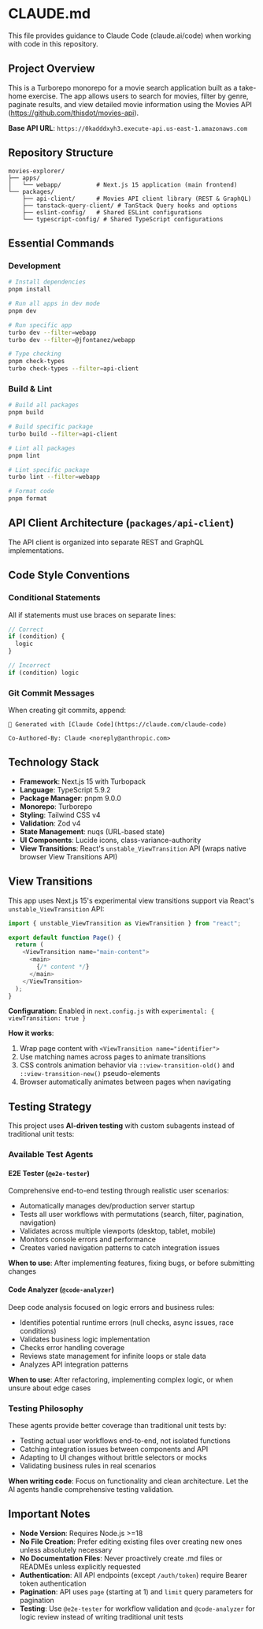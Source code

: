 # CLAUDE.md

This file provides guidance to Claude Code (claude.ai/code) when working with code in this repository.

## Project Overview

This is a Turborepo monorepo for a movie search application built as a take-home exercise. The app allows users to search for movies, filter by genre, paginate results, and view detailed movie information using the Movies API (https://github.com/thisdot/movies-api).

**Base API URL**: `https://0kadddxyh3.execute-api.us-east-1.amazonaws.com`

## Repository Structure

```
movies-explorer/
├── apps/
│   └── webapp/          # Next.js 15 application (main frontend)
└── packages/
    ├── api-client/      # Movies API client library (REST & GraphQL)
    ├── tanstack-query-client/ # TanStack Query hooks and options
    ├── eslint-config/   # Shared ESLint configurations
    └── typescript-config/ # Shared TypeScript configurations
```

## Essential Commands

### Development
```bash
# Install dependencies
pnpm install

# Run all apps in dev mode
pnpm dev

# Run specific app
turbo dev --filter=webapp
turbo dev --filter=@jfontanez/webapp

# Type checking
pnpm check-types
turbo check-types --filter=api-client
```

### Build & Lint
```bash
# Build all packages
pnpm build

# Build specific package
turbo build --filter=api-client

# Lint all packages
pnpm lint

# Lint specific package
turbo lint --filter=webapp

# Format code
pnpm format
```

## API Client Architecture (`packages/api-client`)

The API client is organized into separate REST and GraphQL implementations.

## Code Style Conventions

### Conditional Statements
All if statements must use braces on separate lines:
```typescript
// Correct
if (condition) {
  logic
}

// Incorrect
if (condition) logic
```

### Git Commit Messages
When creating git commits, append:
```
🤖 Generated with [Claude Code](https://claude.com/claude-code)

Co-Authored-By: Claude <noreply@anthropic.com>
```

## Technology Stack

- **Framework**: Next.js 15 with Turbopack
- **Language**: TypeScript 5.9.2
- **Package Manager**: pnpm 9.0.0
- **Monorepo**: Turborepo
- **Styling**: Tailwind CSS v4
- **Validation**: Zod v4
- **State Management**: nuqs (URL-based state)
- **UI Components**: Lucide icons, class-variance-authority
- **View Transitions**: React's `unstable_ViewTransition` API (wraps native browser View Transitions API)

## View Transitions

This app uses Next.js 15's experimental view transitions support via React's `unstable_ViewTransition` API:

```typescript
import { unstable_ViewTransition as ViewTransition } from "react";

export default function Page() {
  return (
    <ViewTransition name="main-content">
      <main>
        {/* content */}
      </main>
    </ViewTransition>
  );
}
```

**Configuration**: Enabled in `next.config.js` with `experimental: { viewTransition: true }`

**How it works**:
1. Wrap page content with `<ViewTransition name="identifier">`
2. Use matching names across pages to animate transitions
3. CSS controls animation behavior via `::view-transition-old()` and `::view-transition-new()` pseudo-elements
4. Browser automatically animates between pages when navigating

## Testing Strategy

This project uses **AI-driven testing** with custom subagents instead of traditional unit tests:

### Available Test Agents

#### E2E Tester (`@e2e-tester`)
Comprehensive end-to-end testing through realistic user scenarios:
- Automatically manages dev/production server startup
- Tests all user workflows with permutations (search, filter, pagination, navigation)
- Validates across multiple viewports (desktop, tablet, mobile)
- Monitors console errors and performance
- Creates varied navigation patterns to catch integration issues

**When to use**: After implementing features, fixing bugs, or before submitting changes

#### Code Analyzer (`@code-analyzer`)
Deep code analysis focused on logic errors and business rules:
- Identifies potential runtime errors (null checks, async issues, race conditions)
- Validates business logic implementation
- Checks error handling coverage
- Reviews state management for infinite loops or stale data
- Analyzes API integration patterns

**When to use**: After refactoring, implementing complex logic, or when unsure about edge cases

### Testing Philosophy

These agents provide better coverage than traditional unit tests by:
- Testing actual user workflows end-to-end, not isolated functions
- Catching integration issues between components and API
- Adapting to UI changes without brittle selectors or mocks
- Validating business rules in real scenarios

**When writing code**: Focus on functionality and clean architecture. Let the AI agents handle comprehensive testing validation.

## Important Notes

- **Node Version**: Requires Node.js >=18
- **No File Creation**: Prefer editing existing files over creating new ones unless absolutely necessary
- **No Documentation Files**: Never proactively create .md files or READMEs unless explicitly requested
- **Authentication**: All API endpoints (except `/auth/token`) require Bearer token authentication
- **Pagination**: API uses `page` (starting at 1) and `limit` query parameters for pagination
- **Testing**: Use `@e2e-tester` for workflow validation and `@code-analyzer` for logic review instead of writing traditional unit tests
